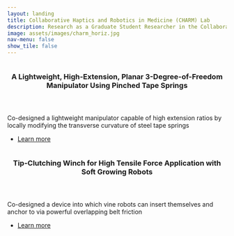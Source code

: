 ```yaml
---
layout: landing
title: Collaborative Haptics and Robotics in Medicine (CHARM) Lab
description: Research as a Graduate Student Researcher in the Collaborative Haptics and Robotics in Medicine (CHARM) Lab
image: assets/images/charm_horiz.jpg
nav-menu: false
show_tile: false
---
```


<!-- Main -->
<div id="main">

<!-- Two -->
<section id="two" class="spotlights">
	<section>
		<a href="https://ieeexplore.ieee.org/document/9811976" class="image">
			<img src="{% link assets/images/tapebot.jpg %}" alt="" data-position="center center" />
		</a>
		<div class="content">
			<div class="inner">
				<header class="major">
					<h3>A Lightweight, High-Extension, Planar 3-Degree-of-Freedom Manipulator Using Pinched Tape Springs</h3>
				</header>
				<p>Co-designed a lightweight manipulator capable of high extension ratios by locally modifying the transverse curvature of steel tape springs</p>
				<ul class="actions">
					<li><a href="https://ieeexplore.ieee.org/document/9811976" class="button">Learn more</a></li>
				</ul>
			</div>
		</div>
	</section>
	<section>
		<a>
			<img src="{% link assets/images/ICRA2024GraphicAbstract.jpg %}" alt="" data-position="top center" />
		</a>
		<div class="content">
			<div class="inner">
				<header class="major">
					<h3>Tip-Clutching Winch for High Tensile Force Application with Soft Growing Robots</h3>
				</header>
				<p>Co-designed a device into which vine robots can insert themselves and anchor to via powerful overlapping belt friction</p>
				<ul class="actions">
					<li><a href="https://doi.org/10.1109/ICRA57147.2024.10610362" class="button">Learn more</a></li>
				</ul-->
			</div>
		</div>
	</section>
</section>





</div>
